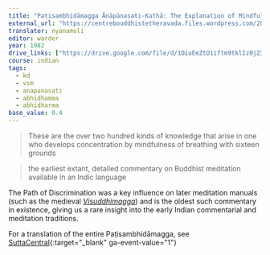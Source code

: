 ```yaml
---
title: "Paṭisambhidāmagga Ānāpānasati-Kathā: The Explanation of Mindfulness of Breathing in The Path of Discrimination"
external_url: "https://centrebouddhistetheravada.files.wordpress.com/2013/10/patisambhidamagga-anapanasatikattha.pdf"
translator: nyanamoli
editor: warder
year: 1982
drive_links: ["https://drive.google.com/file/d/1OiuEeZtO1iftm9tklIz0jZ32UJDJj5WD/view?usp=drivesdk"]
course: indian
tags:
  - kd
  - vsm
  - anapanasati
  - abhidhamma
  - abhidharma
base_value: 0.4
---
```


> These are the over two hundred kinds of knowledge that arise in one who develops concentration by mindfulness of breathing with sixteen grounds

> the earliest extant, detailed
 commentary on Buddhist meditation available in an Indic language
 
The Path of Discrimination was a key influence on later meditation manuals (such as the medieval [*Visuddhimagga*](/content/canon/vsm_buddhaghosa)) and is the oldest such commentary in existence, giving us a rare insight into the early Indian commentarial and meditation traditions.

For a translation of the entire Paṭisambhidāmagga, see [SuttaCentral](https://suttacentral.net/pitaka/sutta/minor/kn/ps){:target="_blank" ga-event-value="1"}